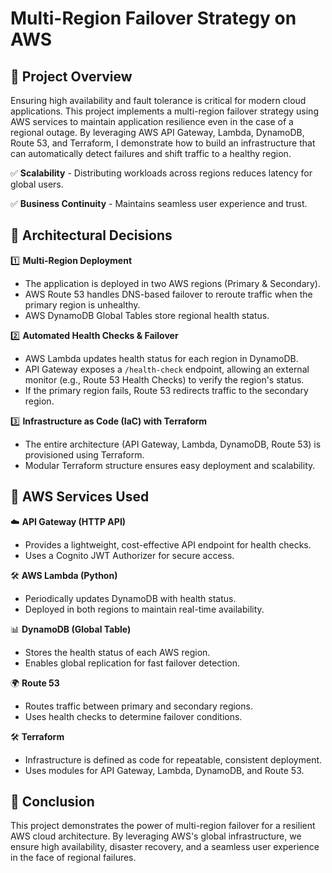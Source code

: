 # Multi-Region Failover Strategy on AWS

## 📌 Project Overview

Ensuring high availability and fault tolerance is critical for modern cloud applications. This project implements a multi-region failover strategy using AWS services to maintain application resilience even in the case of a regional outage. By leveraging AWS API Gateway, Lambda, DynamoDB, Route 53, and Terraform, I demonstrate how to build an infrastructure that can automatically detect failures and shift traffic to a healthy region.

✅ **Scalability** - Distributing workloads across regions reduces latency for global users.

✅ **Business Continuity** - Maintains seamless user experience and trust.

## 📐 Architectural Decisions

1️⃣ **Multi-Region Deployment**

- The application is deployed in two AWS regions (Primary & Secondary).
- AWS Route 53 handles DNS-based failover to reroute traffic when the primary region is unhealthy.
- AWS DynamoDB Global Tables store regional health status.

2️⃣ **Automated Health Checks & Failover**

- AWS Lambda updates health status for each region in DynamoDB.
- API Gateway exposes a `/health-check` endpoint, allowing an external monitor (e.g., Route 53 Health Checks) to verify the region's status.
- If the primary region fails, Route 53 redirects traffic to the secondary region.

3️⃣ **Infrastructure as Code (IaC) with Terraform**

- The entire architecture (API Gateway, Lambda, DynamoDB, Route 53) is provisioned using Terraform.
- Modular Terraform structure ensures easy deployment and scalability.

## 🚀 AWS Services Used

☁️ **API Gateway (HTTP API)**

- Provides a lightweight, cost-effective API endpoint for health checks.
- Uses a Cognito JWT Authorizer for secure access.

🛠️ **AWS Lambda (Python)**

- Periodically updates DynamoDB with health status.
- Deployed in both regions to maintain real-time availability.

📊 **DynamoDB (Global Table)**

- Stores the health status of each AWS region.
- Enables global replication for fast failover detection.

🌍 **Route 53**

- Routes traffic between primary and secondary regions.
- Uses health checks to determine failover conditions.

🛠️ **Terraform**

- Infrastructure is defined as code for repeatable, consistent deployment.
- Uses modules for API Gateway, Lambda, DynamoDB, and Route 53.

## 📌 Conclusion

This project demonstrates the power of multi-region failover for a resilient AWS cloud architecture. By leveraging AWS's global infrastructure, we ensure high availability, disaster recovery, and a seamless user experience in the face of regional failures.